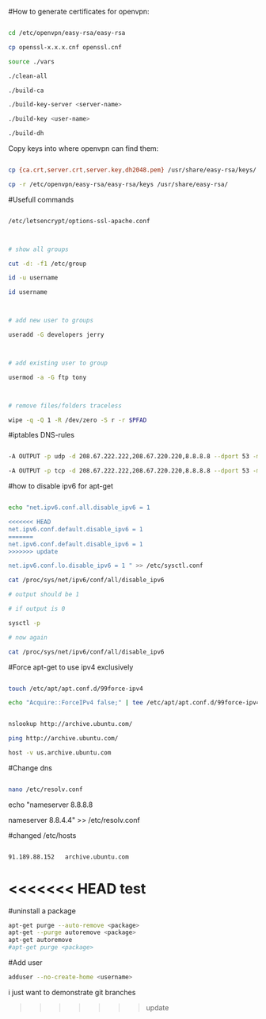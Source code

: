 #How to generate certificates for openvpn:

```bash

cd /etc/openvpn/easy-rsa/easy-rsa

cp openssl-x.x.x.cnf openssl.cnf

source ./vars

./clean-all

./build-ca

./build-key-server <server-name>

./build-key <user-name>

./build-dh

```



Copy keys into where openvpn can find them:

```bash

cp {ca.crt,server.crt,server.key,dh2048.pem} /usr/share/easy-rsa/keys/

cp -r /etc/openvpn/easy-rsa/easy-rsa/keys /usr/share/easy-rsa/

```



#Usefull commands

```bash

/etc/letsencrypt/options-ssl-apache.conf



# show all groups

cut -d: -f1 /etc/group

id -u username

id username



# add new user to groups

useradd -G developers jerry



# add existing user to group

usermod -a -G ftp tony



# remove files/folders traceless

wipe -q -Q 1 -R /dev/zero -S r -r $PFAD

```



#iptables DNS-rules

```bash

-A OUTPUT -p udp -d 208.67.222.222,208.67.220.220,8.8.8.8 --dport 53 -m state --state NEW,ESTABLISHED -j ACCEPT

-A OUTPUT -p tcp -d 208.67.222.222,208.67.220.220,8.8.8.8 --dport 53 -m state --state NEW,ESTABLISHED -j ACCEPT

```



#how to disable ipv6 for apt-get

```bash

echo "net.ipv6.conf.all.disable_ipv6 = 1

<<<<<<< HEAD
net.ipv6.conf.default.disable_ipv6 = 1 
=======
net.ipv6.conf.default.disable_ipv6 = 1
>>>>>>> update

net.ipv6.conf.lo.disable_ipv6 = 1 " >> /etc/sysctl.conf

cat /proc/sys/net/ipv6/conf/all/disable_ipv6

# output should be 1

# if output is 0

sysctl -p

# now again

cat /proc/sys/net/ipv6/conf/all/disable_ipv6

```



#Force apt-get to use ipv4 exclusively

```bash

touch /etc/apt/apt.conf.d/99force-ipv4

echo "Acquire::ForceIPv4 false;" | tee /etc/apt/apt.conf.d/99force-ipv4

```



```bash

nslookup http://archive.ubuntu.com/

ping http://archive.ubuntu.com/

host -v us.archive.ubuntu.com

```



#Change dns

```bash

nano /etc/resolv.conf

```

echo "nameserver 8.8.8.8

nameserver 8.8.4.4" >> /etc/resolv.conf



#changed /etc/hosts

```bash

91.189.88.152   archive.ubuntu.com

```

<<<<<<< HEAD
test
=======
#uninstall a package
```bash
apt-get purge --auto-remove <package>
apt-get --purge autoremove <package>
apt-get autoremove
#apt-get purge <package>
```

#Add user
```bash
adduser --no-create-home <username>
```

i just want to demonstrate git branches
>>>>>>> update

